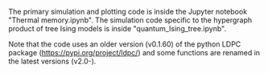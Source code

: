 The primary simulation and plotting code is inside the Jupyter notebook "Thermal memory.ipynb". The simulation code specific to the hypergraph product of tree Ising models is inside "quantum_Ising_tree.ipynb".

Note that the code uses an older version (v0.1.60) of the python LDPC package (https://pypi.org/project/ldpc/) and some functions are renamed in the latest versions (v2.0-).
